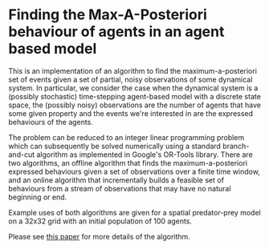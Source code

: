 # Finding the Max-A-Posteriori behaviour of agents in an agent based model

This is an implementation of an algorithm to find the maximum-a-posteriori set of events given a set of partial, noisy observations of some dynamical system. In particular, we consider the case when the dynamical system is a (possibly stochastic) time-stepping agent-based model with a discrete state space, the  (possibly noisy) observations are the number of agents that have some given property and the events we're interested in are the expressed behaviours of the agents.

The problem can be reduced to an integer linear programming problem which can subsequently be solved numerically using a standard branch-and-cut algorithm as implemented in Google's OR-Tools library. There are two algorithms, an offline algorithm that finds the maximum-a-posteriori expressed behaviours given a set of observations over a finite time window, and an online algorithm that incrementally builds a feasible set of behaviours from a stream of observations that may have no natural beginning or end.

Example uses of both algorithms are given for a spatial predator-prey model on a 32x32 grid with an initial population of 100 agents.

Please see [this paper](doc/MAPOrbitDraft.pdf) for more details of the algorithm.
